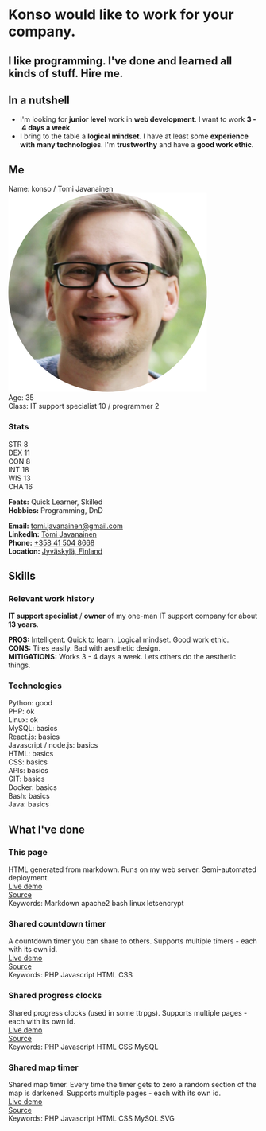 # Konso would like to work for your company.  
## I like programming. I've done and learned all kinds of stuff. Hire me.
  
## In a nutshell

* I'm looking for **junior level** work in **web development**. I want to work **3&nbsp;-&nbsp;4 days a week**.
* I bring to the table a **logical mindset**. I have at least some **experience with many technologies**. I'm **trustworthy** and have a **good work ethic**.  
    
## Me

Name: konso / Tomi Javanainen  
![konso's face](images/face-circle-cropped-400.png "konso's face")  
Age:  35  
Class: IT support specialist 10 / programmer 2  

### Stats
STR 8  
DEX 11  
CON 8  
INT 18  
WIS 13  
CHA 16

**Feats:** Quick Learner, Skilled  
**Hobbies:** Programming, DnD  

**Email:** [tomi.javanainen@gmail.com](mailto:tomi.javanainen@gmail.com)  
**LinkedIn:** [Tomi Javanainen](https://www.linkedin.com/in/tomi-javanainen-47337b205/)  
**Phone:** [+358 41 504 8668](tel:+358415048668)  
**Location:** [Jyväskylä, Finland](https://goo.gl/maps/LxxpKYLPguhiMeJC7)  

## Skills

### Relevant work history
**IT support specialist** / **owner** of my one-man IT support company for about **13 years**.  
  
**PROS:** Intelligent. Quick to learn. Logical mindset. Good work ethic.   
**CONS:** Tires easily. Bad with aesthetic design.  
**MITIGATIONS:** Works 3&nbsp;-&nbsp;4 days a week. Lets others do the aesthetic things.  
  
### Technologies

Python: good  
PHP: ok  
Linux: ok  
MySQL: basics  
React.js: basics  
Javascript / node.js: basics  
HTML: basics  
CSS: basics  
APIs: basics  
GIT: basics  
Docker: basics  
Bash: basics  
Java: basics  

## What I've done

### This page
HTML generated from markdown. Runs on my web server. Semi-automated deployment.  
[Live demo](https://konso.codes)  
[Source](https://github.com/konsou/konso.codes)  
Keywords: Markdown apache2 bash linux letsencrypt  
  
### Shared countdown timer
A countdown timer you can share to others.  Supports multiple timers - each with its own id.  
[Live demo](https://rpghelpers.com/shared-countdown/)  
[Source](https://bitbucket.org/konsou/shared_countdown_timer/src/master/)  
Keywords: PHP Javascript HTML CSS  
  
### Shared progress clocks
Shared progress clocks (used in some ttrpgs). Supports multiple pages - each with its own id.  
[Live demo](https://rpghelpers.com/progress-clocks/)  
[Source](https://bitbucket.org/konsou/bitd_progress_clock/src/master/)  
Keywords: PHP Javascript HTML CSS MySQL  

### Shared map timer
Shared map timer. Every time the timer gets to zero a random section of the map is darkened. Supports multiple pages - each with its own id.  
[Live demo](https://rpghelpers.com/map-timer/)  
[Source](https://bitbucket.org/konsou/map-timer/src/master/)  
Keywords: PHP Javascript HTML CSS MySQL SVG  
